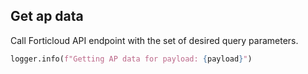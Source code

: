 ## Get ap data
  
Call Forticloud API endpoint with the set of desired query parameters.
```python
logger.info(f"Getting AP data for payload: {payload}")
```
